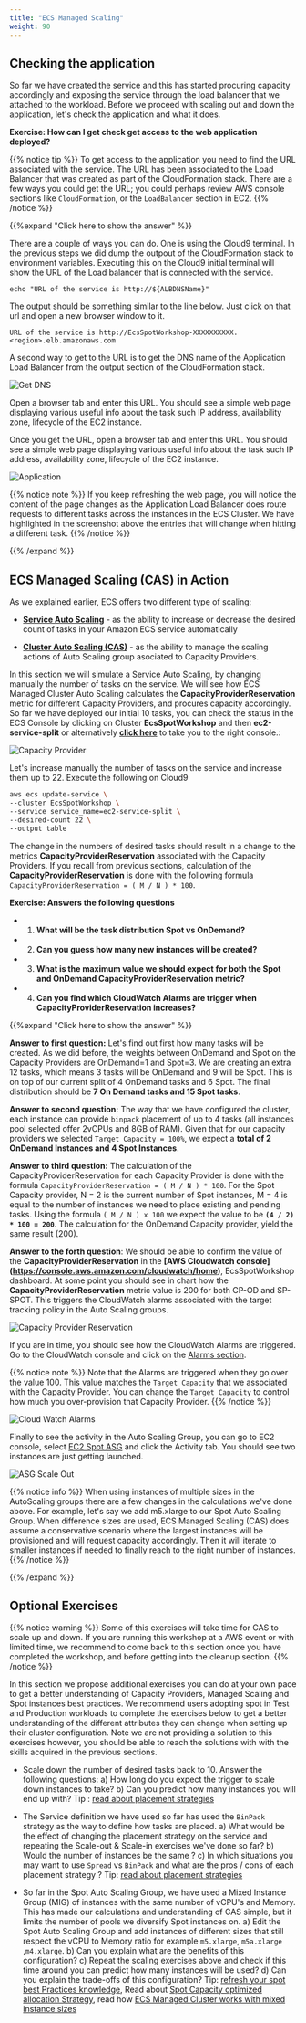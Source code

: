 ```yaml
---
title: "ECS Managed Scaling"
weight: 90
---
```


## Checking the application

So far we have created the service and this has started procuring capacity accordingly and exposing the service through 
the load balancer that we attached to the workload. Before we proceed with scaling out and down the application, let's 
check the application and what it does.

**Exercise: How can I get check get access to the web application deployed?**

{{% notice tip %}}
To get access to the application you need to find the URL associated with the service. The URL has been associated to the Load Balancer 
that was created as part of the CloudFormation stack. There are a few ways you could get the URL; you could perhaps review AWS console 
sections like `CloudFormation`, or the `LoadBalancer` section in EC2.
{{% /notice %}}

{{%expand "Click here to show the answer" %}}

There are a couple of ways you can do. One is using the Cloud9 terminal. In the previous steps we did dump the outpout of the CloudFormation stack to
environment variables. Executing this on the Cloud9 initial terminal will show the URL of the Load balancer that is connected with the service.

```
echo "URL of the service is http://${ALBDNSName}"
```

The output should be something similar to the line below. Just click on that url and open a new browser window to it.

```
URL of the service is http://EcsSpotWorkshop-XXXXXXXXXX.<region>.elb.amazonaws.com
```

A second way to get to the URL is to get the DNS name of the Application Load Balancer from the output section of the CloudFormation stack.

![Get DNS](/images/ecs-spot-capacity-providers/CFN.png)

Open a browser tab and enter this URL. You should see a simple web page displaying various useful info about the task such IP address, availability zone, lifecycle of the EC2 instance. 


Once you get the URL, open a browser tab and enter this URL. You should see a simple web page displaying various useful info about the task such IP address, availability zone, lifecycle of the EC2 instance. 

![Application](/images/ecs-spot-capacity-providers/app.png)

{{% notice note %}}
If you keep refreshing the web page, you will notice the content of the page changes as the Application Load Balancer does route requests to different tasks across the instances in the ECS Cluster. We have highlighted in the screenshot above the entries that will change when hitting
a different task.
{{% /notice %}}

{{% /expand %}}


## ECS Managed Scaling (CAS) in Action

As we explained earlier, ECS offers two different type of scaling: 

* **[Service Auto Scaling](https://docs.aws.amazon.com/AmazonECS/latest/developerguide/service-auto-scaling.html)** - as the ability to increase or decrease the desired count of tasks in your Amazon ECS service automatically 

* **[Cluster Auto Scaling (CAS)](https://docs.aws.amazon.com/AmazonECS/latest/developerguide/cluster-auto-scaling.html)** - as the ability to manage the scaling actions of Auto Scaling group asociated to Capacity Providers. 

In this section we will simulate a Service Auto Scaling, by changing manually the number of tasks on the service. We will see how ECS Managed Cluster Auto Scaling calculates the **CapacityProviderReservation** metric for different Capacity Providers, and procures capacity accordingly. So far we have deployed our initial 10 tasks, you can check the status in the ECS Console by clicking on Cluster **EcsSpotWorkshop** and then **ec2-service-split**  or alternatively **[click here](https://console.aws.amazon.com/ecs/home?#/clusters/EcsSpotWorkshop/services/ec2-service-split/details)** to take you to the right console.:

![Capacity Provider](/images/ecs-spot-capacity-providers/CP4.png)

Let's increase manually the number of tasks on the service and increase them up to 22. Execute the following on Cloud9

```bash
aws ecs update-service \
--cluster EcsSpotWorkshop \
--service service_name=ec2-service-split \
--desired-count 22 \
--output table
```

The change in the numbers of desired tasks should result in a change to the metrics **CapacityProviderReservation** associated 
with the Capacity Providers. If you recall from previous sections, calculation of the **CapacityProviderReservation** is done with 
the following formula `CapacityProviderReservation = ( M / N ) * 100`.

**Exercise: Answers the following questions**

* 1) **What will be the task distribution Spot vs OnDemand?** 
* 2) **Can you guess how many new instances will be created?**
* 3) **What is the maximum value we should expect for both the Spot and OnDemand CapacityProviderReservation metric?**
* 4) **Can you find which CloudWatch Alarms are trigger when CapacityProviderReservation increases?**

{{%expand "Click here to show the answer" %}}

**Answer to first question:** Let's find out first how many tasks will be created. As we did before, the weights between OnDemand and Spot on the Capacity Providers are OnDemand=1 and Spot=3. We are creating an extra 12 tasks, which means 3 tasks will be OnDemand and 9 will be Spot. This is on top of our current split of 4 OnDemand tasks and 6 Spot. The final distribution should be **7 On Demand tasks and 15 Spot tasks**.

**Answer to second question:** The way that we have configured the cluster, each instance can provide `binpack` placement of up to 4 tasks (all instances pool selected offer 2vCPUs and 8GB of RAM). Given that for our capacity providers we selected `Target Capacity = 100%`, we expect a 
**total of 2 OnDemand Instances and 4 Spot Instances**. 

**Answer to third question:** The calculation of the CapacityProviderReservation for each Capacity Provider is done with the formula `CapacityProviderReservation = ( M / N ) * 100`. For the Spot Capacity provider,  N = 2 is the current number of Spot instances, M = 4
is equal to the number of instances we need to place existing and pending tasks.  Using the formula `( M / N ) x 100` we expect the
value to be **`(4 / 2) * 100 = 200`**. The calculation for the OnDemand Capacity provider, yield the same result (200). 


**Answer to the forth question**: We should be able to confirm the value of the **CapacityProviderReservation** in the **[AWS Cloudwatch console] (https://console.aws.amazon.com/cloudwatch/home)**, EcsSpotWorkshop dashboard. At some point you should see in chart how the **CapacityProviderReservation** metric value is 200 for both CP-OD and SP-SPOT. This triggers the CloudWatch alarms associated with 
the target tracking policy in the Auto Scaling groups. 

![Capacity Provider Reservation](/images/ecs-spot-capacity-providers/cp5.png) 


If you are in time, you should see how the CloudWatch Alarms are triggered. Go to the CloudWatch console and click on the [Alarms section](https://console.aws.amazon.com/cloudwatch/home?#alarmsV2:!alarmStateFilter=ALARM). 


{{% notice note %}}
Note that the Alarms are triggered when they go over the value 100. This value matches the `Target Capacity` that we associated with the Capacity
Provider. You can change the `Target Capacity` to control how much you over-provision that Capacity Provider.
{{% /notice %}}

![Cloud Watch Alarms](/images/ecs-spot-capacity-providers/ecs_service_alarms.png)

Finally to see the activity in the Auto Scaling Group, you can go to EC2 console, select [EC2 Spot ASG](https://console.aws.amazon.com/ec2autoscaling/home?#/details/EcsSpotWorkshop-ASG-SPOT?view=activity) and click the Activity tab. You should see two instances are just getting launched.

![ASG Scale Out](/images/ecs-spot-capacity-providers/ecs_asg_spot_scale_out.png)


{{% notice info %}}
When using instances of multiple sizes in the AutoScaling groups there are a few changes in the calculations we've done above. For example, let's 
say we add m5.xlarge to our Spot Auto Scaling Group. When difference sizes are used, ECS Managed Scaling (CAS) does assume a conservative scenario
where the largest instances will be provisioned and will request capacity accordingly. Then it will iterate to smaller instances if needed to finally
reach to the right number of instances.  
{{% /notice %}}

 {{% /expand %}}




## Optional Exercises

 {{% notice warning %}}
 Some of this exercises will take time for CAS to scale up and down. If you are running this workshop at a AWS event or with limited time, 
 we recommend to come back to this section once you have completed the workshop, and before getting into the cleanup section.
 {{% /notice %}}

 In this section we propose additional exercises you can do at your own pace to get a better understanding of Capacity Providers, Managed
 Scaling and Spot instances best practices. We recommend users adopting spot in Test and Production workloads to complete the exercises below
 to get a better understanding of the different attributes they can change when setting up their cluster configuration. Note we are not 
 providing a solution to this exercises however, you should be able to reach the solutions with with the skills acquired in the previous sections.

 * Scale down the number of desired tasks back to 10. Answer the following questions: a) How long do you expect the trigger to scale down
 instances to take? b) Can you predict how many instances you will end up with? Tip : [read about placement strategies](https://docs.aws.amazon.com/AmazonECS/latest/developerguide/task-placement-strategies.html)

 * The Service definition we have used so far has used the `BinPack` strategy as the way to define how tasks are placed. a) What would be the effect 
 of changing the placement strategy on the service and repeating the Scale-out & Scale-in exercises we've done so far? b) Would the number of instances
 be the same ? c) In which situations you may want to use `Spread` vs `BinPack` and what are the pros / cons of each placement strategy ? Tip:
 [read about placement strategies](https://docs.aws.amazon.com/AmazonECS/latest/developerguide/task-placement-strategies.html)

 * So far in the Spot Auto Scaling Group, we have used a Mixed Instance Group (MIG) of instances with the same number of vCPU's and Memory. This 
 has made our calculations and understanding of CAS simple, but it limits the number of pools we diversify Spot instances on. a) Edit the Spot 
 Auto Scaling Group and add instances of different sizes that still respect the vCPU to Memory ratio for example `m5.xlarge`, `m5a.xlarge` ,`m4.xlarge`.
 b) Can you explain what are the benefits of this configuration? c) Repeat the scaling exercises above and check if this time around you can predict
 how many instances will be used? d) Can you explain the trade-offs of this configuration? Tip: [refresh your spot best Practices knowledge](https://docs.aws.amazon.com/whitepapers/latest/cost-optimization-leveraging-ec2-spot-instances/spot-best-practices.html),  Read about [Spot Capacity optimized allocation Strategy](https://aws.amazon.com/blogs/compute/introducing-the-capacity-optimized-allocation-strategy-for-amazon-ec2-spot-instances), read how [ECS Managed Cluster works with mixed instance sizes](https://aws.amazon.com/blogs/containers/deep-dive-on-amazon-ecs-cluster-auto-scaling/)